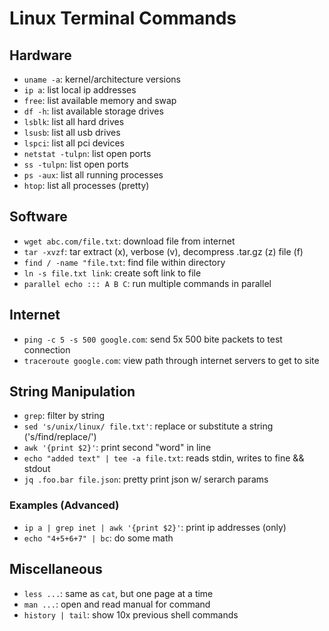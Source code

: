 # Linux Terminal Commands

## Hardware

- `uname -a`: kernel/architecture versions
- `ip a`: list local ip addresses
- `free`: list available memory and swap
- `df -h`: list available storage drives
- `lsblk`: list all hard drives
- `lsusb`: list all usb drives
- `lspci`: list all pci devices
- `netstat -tulpn`: list open ports
- `ss -tulpn`: list open ports
- `ps -aux`: list all running processes
- `htop`: list all processes (pretty)

## Software

- `wget abc.com/file.txt`: download file from internet
- `tar -xvzf`: tar extract (x), verbose (v), decompress .tar.gz (z) file (f)
- `find / -name "file.txt`: find file within directory
- `ln -s file.txt link`: create soft link to file
- `parallel echo ::: A B C`: run multiple commands in parallel

## Internet

- `ping -c 5 -s 500 google.com`: send 5x 500 bite packets to test connection
- `traceroute google.com`: view path through internet servers to get to site

## String Manipulation

- `grep`: filter by string
- `sed 's/unix/linux/ file.txt'`: replace or substitute a string ('s/find/replace/')
- `awk '{print $2}'`: print second "word" in line
- `echo "added text" | tee -a file.txt`: reads stdin, writes to fine && stdout
- `jq .foo.bar file.json`: pretty print json w/ serarch params

### Examples (Advanced)

- `ip a | grep inet | awk '{print $2}'`: print ip addresses (only)
- `echo "4+5+6+7" | bc`: do some math

## Miscellaneous

- `less ...`: same as `cat`, but one page at a time
- `man ...`: open and read manual for command
- `history | tail`: show 10x previous shell commands
